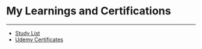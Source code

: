 # My Learnings and Certifications
------
* [Study List](study.txt)
* [Udemy Certificates](udemy-certificates)
